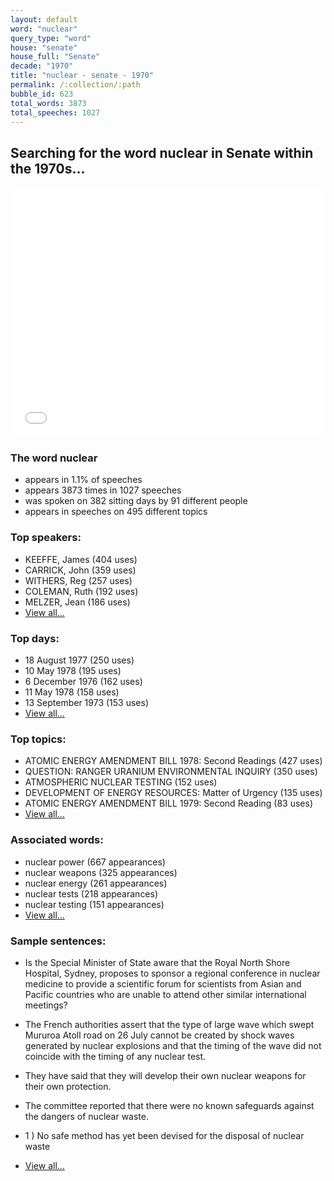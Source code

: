 ```yaml
---
layout: default
word: "nuclear"
query_type: "word"
house: "senate"
house_full: "Senate"
decade: "1970"
title: "nuclear - senate - 1970"
permalink: /:collection/:path
bubble_id: 623
total_words: 3873
total_speeches: 1027
---
```



## Searching for the word **nuclear** in Senate within the 1970s...

<iframe width="100%" height="400" frameborder="0" scrolling="no" src="//plot.ly/~wragge/623.embed"></iframe>

### The word **nuclear**

* appears in 1.1% of speeches
* appears 3873 times in 1027 speeches
* was spoken on 382 sitting days by 91 different people
* appears in speeches on 495 different topics

### Top speakers:

* KEEFFE, James (404 uses)
* CARRICK, John (359 uses)
* WITHERS, Reg (257 uses)
* COLEMAN, Ruth (192 uses)
* MELZER, Jean (186 uses)
* [View all...](speakers/)


### Top days:

* 18 August 1977 (250 uses)
* 10 May 1978 (195 uses)
* 6 December 1976 (162 uses)
* 11 May 1978 (158 uses)
* 13 September 1973 (153 uses)
* [View all...](days/)


### Top topics:

* ATOMIC ENERGY AMENDMENT BILL 1978: Second Readings (427 uses)
* QUESTION: RANGER URANIUM ENVIRONMENTAL INQUIRY (350 uses)
* ATMOSPHERIC NUCLEAR TESTING (152 uses)
* DEVELOPMENT OF ENERGY RESOURCES: Matter of Urgency (135 uses)
* ATOMIC ENERGY AMENDMENT BILL 1979: Second Reading (83 uses)
* [View all...](topics/)


### Associated words:

* nuclear power (667 appearances)
* nuclear weapons (325 appearances)
* nuclear energy (261 appearances)
* nuclear tests (218 appearances)
* nuclear testing (151 appearances)
* [View all...](collocations/)


### Sample sentences:

* Is the Special Minister of State aware that the Royal North Shore Hospital, Sydney, proposes to sponsor a regional conference in <span class="highlight">nuclear</span> medicine to provide a scientific forum for scientists from Asian and Pacific countries who are unable to attend other similar international meetings?

* The French authorities assert that the type of large wave which swept Mururoa Atoll road on 26 July cannot be created by shock waves generated by <span class="highlight">nuclear</span> explosions and that the timing of the wave did not coincide with the timing of any <span class="highlight">nuclear</span> test.

* They have said that they will develop their own <span class="highlight">nuclear</span> weapons for their own protection.

* The committee reported that there were no known safeguards against the dangers of <span class="highlight">nuclear</span> waste.

* 1 ) No safe method has yet been devised for the disposal of  <span class="highlight">nuclear</span> waste

* [View all...](contexts/)
